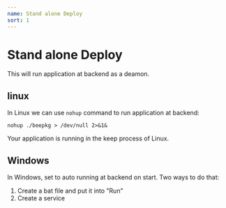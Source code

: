 ```yaml
---
name: Stand alone Deploy
sort: 1
---
```


# Stand alone Deploy

This will run application at backend as a deamon.

## linux

In Linux we can use `nohup` command to run application at backend:

	nohup ./beepkg > /dev/null 2>&1&
	
Your application is running in the keep process of Linux.

## Windows

In Windows, set to auto running at backend on start. Two ways to do that:

1. Create a bat file and put it into "Run"
2. Create a service
